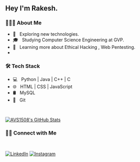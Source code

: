 
<h2>Hey I'm Rakesh.</h2>

<h3> 👨🏻‍💻 About Me </h3>

- 🤔 &nbsp; Exploring new technologies.
- 🎓 &nbsp; Studying Computer Science Engineering at GVP.
- 🌱 &nbsp; Learning more about Ethical Hacking , Web Pentesting.
-

<h3>🛠 Tech Stack</h3>

- 💻 &nbsp; Python | Java | C++ | C
- 🌐 &nbsp; HTML | CSS | JavaScript 
- 🛢 &nbsp; MySQL 
- 🔧 &nbsp; Git 

<br/>

[![AVS1508's GitHub Stats](https://github-readme-stats.vercel.app/api?username=rakesh1635&show_icons=true)](https://github.com/rakesh1635)

<h3> 🤝🏻 Connect with Me </h3>
<br/>
<p align="center">

<a href="https://www.linkedin.com/in/rakesh-kumar-4086381b2/"><img alt="LinkedIn" src="https://img.shields.io/badge/LinkedIn-Rakesh%20kumar-blue?style=flat-square&logo=linkedin"></a>
<a href="https://www.instagram.com/rakesh._.21/"><img alt="Instagram" src="https://img.shields.io/badge/Instagram-rakesh-blue?style=flat-square&logo=instagram"></a>

</p>

